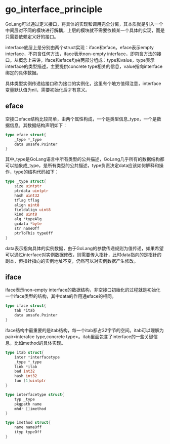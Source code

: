 # go_interface_principle

GoLang可以通过定义接口，将具体的实现和调用完全分离，其本质就是引入一个中间层对不同的模块进行解耦，上层的模块就不需要依赖某一个具体的实现，而是只需要依赖定义好的接口。

interface底层上是分别由两个struct实现：iface和eface。eface表示empty interface，不包含任何方法，iface表示non-empty interface，即包含方法的接口。从概念上来讲，iface和eface均由两部分组成：type和value，type表示interface的类型描述，主要提供concrete type相关的信息，value指向interface绑定的具体数据。

具体类型实例传递给接口称为接口的实例化，这里有个地方值得注意，interface变量默认值为nil，需要初始化后才有意义。

## eface
空接口eface结构比较简单，由两个属性构成，一个是类型信息_type，一个是数据信息。其数据结构声明如下：
```go
type eface struct{
    _type *_type
    data unsafe.Pointer
}
```
其中_type是GoLang语言中所有类型的公共描述，GoLang几乎所有的数据结构都可以抽象成_type，是所有类型的公共描述，type负责决定data应该如何解释和操作，type的结构代码如下：
```go
type _type struct{
    size uintptr
    ptrdata uintptr
    hash uint32
    tflag tflag
    align uint8
    fieldalign uint8
    kind uint8
    alg *typeAlg
    gcdata *byte
    str nameOff
    ptrToThis typeOff
}
```
data表示指向具体的实例数据，由于GoLang的参数传递规则为值传递，如果希望可以通过interface对实例数据修改，则需要传入指针，此时data指向的是指针的副本，但指针指向的实例地址不变，仍然可以对实例数据产生修改。
## iface
iface表示non-empty interface的数据结构，非空接口初始化的过程就是初始化一个iface类型的结构，其中data的作用通eface的相同。
```go
type iface struct{
    tab *itab
    data unsafe.Pointer
}
```
iface结构中最重要的是itab结构，每一个itab都占32字节的空间。itab可以理解为pair<interafce type,concrete type>。itab里面包含了interface的一些关键信息，比如method的具体实现。
```go
type itab struct{
    inter *interfacetype
    _type *_type
    link *itab
    bad int32
    hash int32
    fun [1]uintptr
}

type interfacetype struct{
    typ _type
    pkgpath name
    mhdr []imethod
}

type imethod struct{
    name nameOff
    ityp typeOff
}
```
